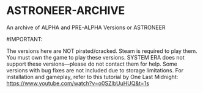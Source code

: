 # ASTRONEER-ARCHIVE
An archive of ALPHA and PRE-ALPHA Versions or ASTRONEER

#IMPORTANT:

The versions here are NOT pirated/cracked. Steam is required to play them.
You must own the game to play these versions.
SYSTEM ERA does not support these versions—please do not contact them for help.
Some versions with bug fixes are not included due to storage limitations.
For installation and gameplay, refer to this tutorial by One Last Midnight:
https://www.youtube.com/watch?v=o0SZlbUuHUQ&t=1s
